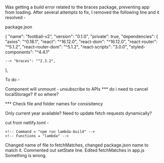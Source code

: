 Was getting a build error related to the braces package, preventing app from loading. After several attempts to fix, I removed the following line and it resolved -

package.json

{
  "name": "football-v2",
  "version": "0.1.0",
  "private": true,
  "dependencies": {
    "axios": "^0.18.1",
    "react": "^16.12.0",
    "react-dom": "^16.12.0",
    "react-router": "^5.1.2",
    "react-router-dom": "^5.1.2",
    "react-scripts": "3.0.0",
    "styled-components": "^4.4.1"

    --> "braces": "^2.3.2",

  },


To do -

Component will unmount - unsubscribe to APIs
*** do i need to cancel localStorage? If so where?
  
*** Check file and folder names for consisitency

Only current year available? Need to update fetch requests dynamically?


cut from netlify.toml -

  <!-- [build] -->
    <!-- Command = "npm run lambda-build" -->
    <!-- Functions = "lambda" -->


Changed name of file to fetchMatches, changed package.json name to match it. Commented out setState line. Edited fetchMatches in app.js
Something is wrong.